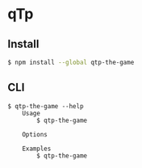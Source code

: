 # qTp

## Install

```bash
$ npm install --global qtp-the-game
```


## CLI

```
$ qtp-the-game --help
    Usage
        $ qtp-the-game

    Options

    Examples
        $ qtp-the-game
```
